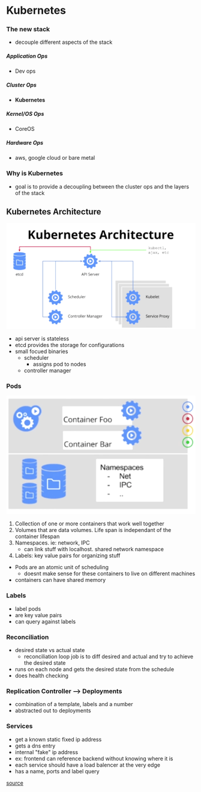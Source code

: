 # Kubernetes

### The new stack
- decouple different aspects of the stack

##### Application Ops
- Dev ops

##### Cluster Ops
- **Kubernetes**

##### Kernel/OS Ops
- CoreOS

##### Hardware Ops
- aws, google cloud or bare metal


### Why is Kubernetes
- goal is to provide a decoupling between the cluster ops and the layers of the stack 

## Kubernetes Architecture 
![](kubernetes-arch.png)

- api server is stateless
- etcd provides the storage for configurations
- small focued binaries
	- scheduler
		- assigns pod to nodes
	- controller manager

### Pods
![](kubernetes-pods.png)

1. Collection of one or more containers that work well together
2. Volumes that are data volumes. Life span is independant of the container lifespan
3. Namespaces. ie: network, IPC
	- can link stuff with localhost. shared network namespace 
4. Labels: key value pairs for organizing stuff

- Pods are an atomic unit of scheduling
	- doesnt make sense for these containers to live on different machines
- containers can have shared memory

### Labels

- label pods
- are key value pairs
- can query against labels

### Reconciliation

- desired state vs actual state
	- reconciliation loop job is to diff desired and actual and try to achieve the desired state
- runs on each node and gets the desired state from the schedule
- does health checking

### Replication Controller --> Deployments
- combination of a template, labels and a number
- abstracted out to deployments

### Services
-  get a known static fixed ip address
-  gets a dns entry
-  internal "fake" ip address
-  ex: frontend can reference backend without knowing where it is
-  each service should have a load balencer at the very edge
-  has a name, ports and label query

[source](https://www.youtube.com/watch?v=WwBdNXt6wO4)